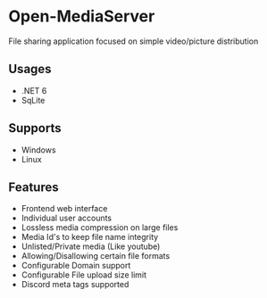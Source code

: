 # Open-MediaServer
File sharing application focused on simple video/picture distribution

## Usages
* .NET 6
* SqLite

## Supports
* Windows
* Linux

## Features
* Frontend web interface
* Individual user accounts
* Lossless media compression on large files
* Media Id's to keep file name integrity
* Unlisted/Private media (Like youtube)
* Allowing/Disallowing certain file formats
* Configurable Domain support
* Configurable File upload size limit
* Discord meta tags supported